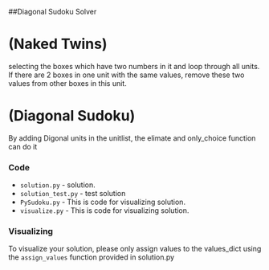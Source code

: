 ##Diagonal Sudoku Solver

# (Naked Twins)
selecting the boxes which have two numbers in it and loop through all units. If there are 2 boxes in one unit with the same values, remove these two values from other boxes in this unit. 

# (Diagonal Sudoku)
By adding Digonal units in the unitlist, the elimate and only_choice function can do it 


### Code

* `solution.py` -  solution.
* `solution_test.py` - test solution 
* `PySudoku.py` - This is code for visualizing solution.
* `visualize.py` - This is code for visualizing solution.

### Visualizing

To visualize your solution, please only assign values to the values_dict using the ```assign_values``` function provided in solution.py



